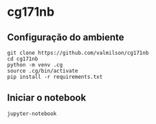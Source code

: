 # cg171nb

## Configuração do ambiente

```
git clone https://github.com/valmilson/cg171nb
cd cg171nb
python -m venv .cg
source .cg/bin/activate
pip install -r requirements.txt
```

## Iniciar o notebook

```
jupyter-notebook
```
